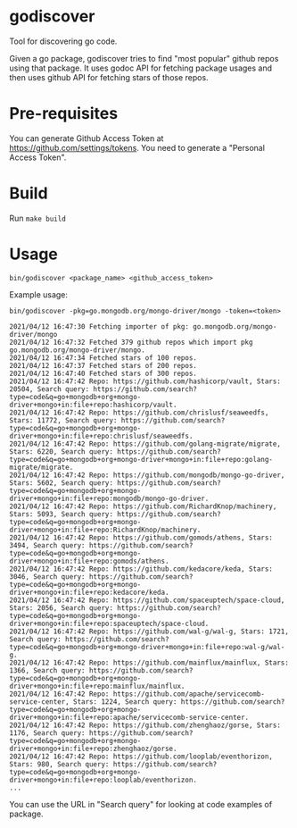 godiscover
==========

Tool for discovering go code.

Given a go package, godiscover tries to find "most popular" github repos using
that package. It uses godoc API for fetching package usages and then uses
github API for fetching stars of those repos.

# Pre-requisites

You can generate Github Access Token at https://github.com/settings/tokens.
You need to generate a "Personal Access Token".

# Build

Run `make build`

# Usage

`bin/godiscover <package_name> <github_access_token>`

Example usage:
```
bin/godiscover -pkg=go.mongodb.org/mongo-driver/mongo -token=<token>

2021/04/12 16:47:30 Fetching importer of pkg: go.mongodb.org/mongo-driver/mongo
2021/04/12 16:47:32 Fetched 379 github repos which import pkg go.mongodb.org/mongo-driver/mongo.
2021/04/12 16:47:34 Fetched stars of 100 repos.
2021/04/12 16:47:37 Fetched stars of 200 repos.
2021/04/12 16:47:40 Fetched stars of 300 repos.
2021/04/12 16:47:42 Repo: https://github.com/hashicorp/vault, Stars: 20504, Search query: https://github.com/search?type=code&q=go+mongodb+org+mongo-driver+mongo+in:file+repo:hashicorp/vault.
2021/04/12 16:47:42 Repo: https://github.com/chrislusf/seaweedfs, Stars: 11772, Search query: https://github.com/search?type=code&q=go+mongodb+org+mongo-driver+mongo+in:file+repo:chrislusf/seaweedfs.
2021/04/12 16:47:42 Repo: https://github.com/golang-migrate/migrate, Stars: 6220, Search query: https://github.com/search?type=code&q=go+mongodb+org+mongo-driver+mongo+in:file+repo:golang-migrate/migrate.
2021/04/12 16:47:42 Repo: https://github.com/mongodb/mongo-go-driver, Stars: 5602, Search query: https://github.com/search?type=code&q=go+mongodb+org+mongo-driver+mongo+in:file+repo:mongodb/mongo-go-driver.
2021/04/12 16:47:42 Repo: https://github.com/RichardKnop/machinery, Stars: 5093, Search query: https://github.com/search?type=code&q=go+mongodb+org+mongo-driver+mongo+in:file+repo:RichardKnop/machinery.
2021/04/12 16:47:42 Repo: https://github.com/gomods/athens, Stars: 3494, Search query: https://github.com/search?type=code&q=go+mongodb+org+mongo-driver+mongo+in:file+repo:gomods/athens.
2021/04/12 16:47:42 Repo: https://github.com/kedacore/keda, Stars: 3046, Search query: https://github.com/search?type=code&q=go+mongodb+org+mongo-driver+mongo+in:file+repo:kedacore/keda.
2021/04/12 16:47:42 Repo: https://github.com/spaceuptech/space-cloud, Stars: 2056, Search query: https://github.com/search?type=code&q=go+mongodb+org+mongo-driver+mongo+in:file+repo:spaceuptech/space-cloud.
2021/04/12 16:47:42 Repo: https://github.com/wal-g/wal-g, Stars: 1721, Search query: https://github.com/search?type=code&q=go+mongodb+org+mongo-driver+mongo+in:file+repo:wal-g/wal-g.
2021/04/12 16:47:42 Repo: https://github.com/mainflux/mainflux, Stars: 1366, Search query: https://github.com/search?type=code&q=go+mongodb+org+mongo-driver+mongo+in:file+repo:mainflux/mainflux.
2021/04/12 16:47:42 Repo: https://github.com/apache/servicecomb-service-center, Stars: 1224, Search query: https://github.com/search?type=code&q=go+mongodb+org+mongo-driver+mongo+in:file+repo:apache/servicecomb-service-center.
2021/04/12 16:47:42 Repo: https://github.com/zhenghaoz/gorse, Stars: 1176, Search query: https://github.com/search?type=code&q=go+mongodb+org+mongo-driver+mongo+in:file+repo:zhenghaoz/gorse.
2021/04/12 16:47:42 Repo: https://github.com/looplab/eventhorizon, Stars: 980, Search query: https://github.com/search?type=code&q=go+mongodb+org+mongo-driver+mongo+in:file+repo:looplab/eventhorizon.
...
```

You can use the URL in "Search query" for looking at code examples of package.
